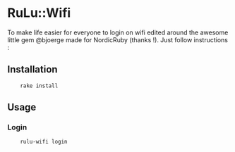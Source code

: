 # RuLu::Wifi

To make life easier for everyone to login on wifi edited around the
awesome little gem @bjoerge made for NordicRuby (thanks !). Just follow
instructions :

## Installation

		rake install

## Usage

### Login
		rulu-wifi login

